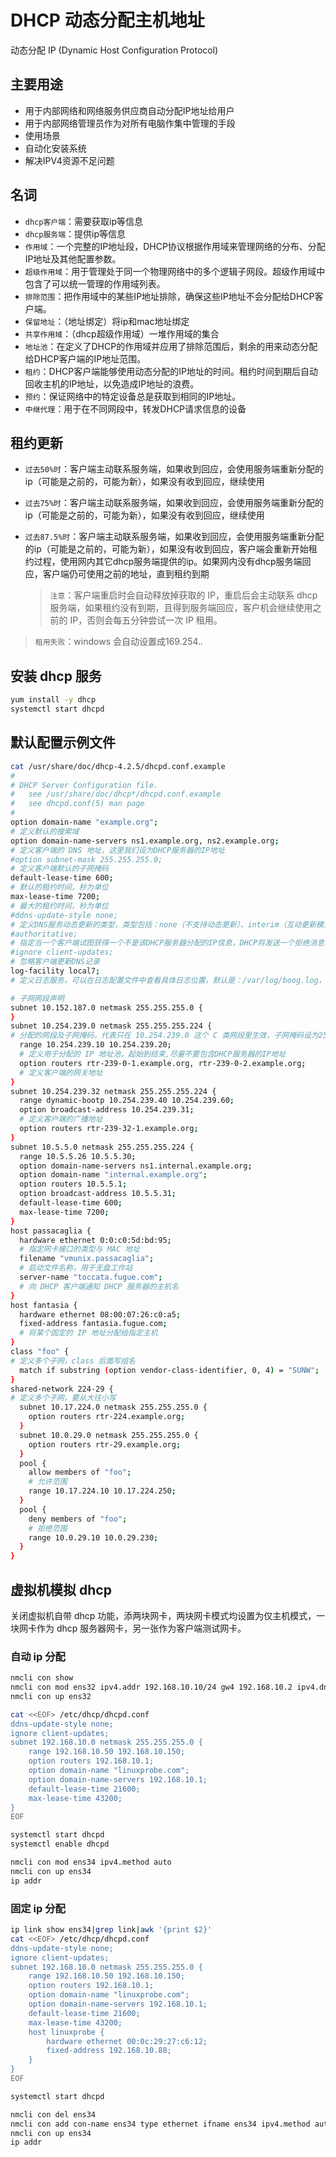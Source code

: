 <!--
 * @Author: jangrui
 * @Date: 2019-08-19 14:52:07
 * @LastEditors: jangrui
 * @LastEditTime: 2019-08-26 22:17:14
 * @Description: DHCP 动态分配主机地址
 -->

# DHCP 动态分配主机地址

动态分配 IP (Dynamic Host Configuration Protocol)

## 主要用途

- 用于内部网络和网络服务供应商自动分配IP地址给用户
- 用于内部网络管理员作为对所有电脑作集中管理的手段
- 使用场景
- 自动化安装系统
- 解决IPV4资源不足问题

## 名词

- `dhcp客户端`：需要获取ip等信息
- `dhcp服务端`：提供ip等信息
- `作用域`：一个完整的IP地址段，DHCP协议根据作用域来管理网络的分布、分配IP地址及其他配置参数。
- `超级作用域`：用于管理处于同一个物理网络中的多个逻辑子网段。超级作用域中包含了可以统一管理的作用域列表。
- `排除范围`：把作用域中的某些IP地址排除，确保这些IP地址不会分配给DHCP客户端。
- `保留地址`：（地址绑定）将ip和mac地址绑定
- `共享作用域`：（dhcp超级作用域）一堆作用域的集合
- `地址池`：在定义了DHCP的作用域并应用了排除范围后，剩余的用来动态分配给DHCP客户端的IP地址范围。
- `租约`：DHCP客户端能够使用动态分配的IP地址的时间。租约时间到期后自动回收主机的IP地址，以免造成IP地址的浪费。
- `预约`：保证网络中的特定设备总是获取到相同的IP地址。
- `中继代理`：用于在不同网段中，转发DHCP请求信息的设备

## 租约更新

- `过去50%时`：客户端主动联系服务端，如果收到回应，会使用服务端重新分配的ip（可能是之前的，可能为新），如果没有收到回应，继续使用
- `过去75%时`：客户端主动联系服务端，如果收到回应，会使用服务端重新分配的ip（可能是之前的，可能为新），如果没有收到回应，继续使用
- `过去87.5%时`：客户端主动联系服务端，如果收到回应，会使用服务端重新分配的ip（可能是之前的，可能为新），如果没有收到回应，客户端会重新开始租约过程，使用网内其它dhcp服务端提供的ip。如果网内没有dhcp服务端回应，客户端仍可使用之前的地址，直到租约到期
  
    > `注意`：客户端重启时会自动释放掉获取的 IP，重启后会主动联系 dhcp 服务端，如果租约没有到期，且得到服务端回应，客户机会继续使用之前的 IP，否则会每五分钟尝试一次 IP 租用。

> `租用失败`：windows 会自动设置成169.254.*.*

## 安装 dhcp 服务

```bash
yum install -y dhcp
systemctl start dhcpd
```

## 默认配置示例文件

```bash
cat /usr/share/doc/dhcp-4.2.5/dhcpd.conf.example
#
# DHCP Server Configuration file.
#   see /usr/share/doc/dhcp*/dhcpd.conf.example
#   see dhcpd.conf(5) man page
#
option domain-name "example.org";
# 定义默认的搜索域
option domain-name-servers ns1.example.org, ns2.example.org;
# 定义客户端的 DNS 地址，这里我们设为DHCP服务器的IP地址
#option subnet-mask 255.255.255.0;
# 定义客户端默认的子网掩码
default-lease-time 600;
# 默认的租约时间，秒为单位
max-lease-time 7200;
# 最大的租约时间，秒为单位
#ddns-update-style none;
# 定义DNS服务动态更新的类型，类型包括：none（不支持动态更新）、interim（互动更新模式）与 ad-hoc（特殊更新模式）
#authoritative;
# 指定当一个客户端试图获得一个不是该DHCP服务器分配的IP信息，DHCP将发送一个拒绝消息，而不会等待请求超时。当请求被拒绝，客户端会重新向当前DHCP发送IP请求获得新地址。
#ignore client-updates;
# 忽略客户端更新DNS记录
log-facility local7;
# 定义日志服务，可以在日志配置文件中查看具体日志位置，默认是：/var/log/boog.log，但是在/var/log/messages里面也会记录dhcp日志

# 子网网段声明
subnet 10.152.187.0 netmask 255.255.255.0 {
}
subnet 10.254.239.0 netmask 255.255.255.224 {
# 分配的网段及子网掩码，代表只在 10.254.239.0 这个 C 类网段里生效，子网掩码设为255.255.255.0
  range 10.254.239.10 10.254.239.20;
  # 定义用于分配的 IP 地址池，起始到结束,尽量不要包含DHCP服务器的IP地址
  option routers rtr-239-0-1.example.org, rtr-239-0-2.example.org;
  # 定义客户端的网关地址
}
subnet 10.254.239.32 netmask 255.255.255.224 {
  range dynamic-bootp 10.254.239.40 10.254.239.60;
  option broadcast-address 10.254.239.31;
  # 定义客户端的广播地址
  option routers rtr-239-32-1.example.org;
}
subnet 10.5.5.0 netmask 255.255.255.224 {
  range 10.5.5.26 10.5.5.30;
  option domain-name-servers ns1.internal.example.org;
  option domain-name "internal.example.org";
  option routers 10.5.5.1;
  option broadcast-address 10.5.5.31;
  default-lease-time 600;
  max-lease-time 7200;
}
host passacaglia {
  hardware ethernet 0:0:c0:5d:bd:95;
  # 指定网卡接口的类型与 MAC 地址
  filename "vmunix.passacaglia";
  # 启动文件名称，用于无盘工作站
  server-name "toccata.fugue.com";
  # 向 DHCP 客户端通知 DHCP 服务器的主机名
}
host fantasia {
  hardware ethernet 08:00:07:26:c0:a5;
  fixed-address fantasia.fugue.com;
  # 将某个固定的 IP 地址分配给指定主机
}
class "foo" {
# 定义多个子网，class 后面写组名
  match if substring (option vendor-class-identifier, 0, 4) = "SUNW";
}
shared-network 224-29 {
# 定义多个子网，要从大往小写
  subnet 10.17.224.0 netmask 255.255.255.0 {
    option routers rtr-224.example.org;
  }
  subnet 10.0.29.0 netmask 255.255.255.0 {
    option routers rtr-29.example.org;
  }
  pool {
    allow members of "foo";
    # 允许范围
    range 10.17.224.10 10.17.224.250;
  }
  pool {
    deny members of "foo";
    # 拒绝范围
    range 10.0.29.10 10.0.29.230;
  }
}
```

## 虚拟机模拟 dhcp

关闭虚拟机自带 dhcp 功能，添两块网卡，两块网卡模式均设置为仅主机模式，一块网卡作为 dhcp 服务器网卡，另一张作为客户端测试网卡。

### 自动 ip 分配

```bash
nmcli con show
nmcli con mod ens32 ipv4.addr 192.168.10.10/24 gw4 192.168.10.2 ipv4.dns 192.168.10.2
nmcli con up ens32

cat <<EOF> /etc/dhcp/dhcpd.conf
ddns-update-style none;
ignore client-updates;
subnet 192.168.10.0 netmask 255.255.255.0 {
    range 192.168.10.50 192.168.10.150;
    option routers 192.168.10.1;
    option domain-name "linuxprobe.com";
    option domain-name-servers 192.168.10.1;
    default-lease-time 21600;
    max-lease-time 43200;
}
EOF

systemctl start dhcpd
systemctl enable dhcpd

nmcli con mod ens34 ipv4.method auto
nmcli con up ens34
ip addr
```

### 固定 ip 分配

```bash
ip link show ens34|grep link|awk '{print $2}'
cat <<EOF> /etc/dhcp/dhcpd.conf 
ddns-update-style none;
ignore client-updates;
subnet 192.168.10.0 netmask 255.255.255.0 {
    range 192.168.10.50 192.168.10.150;
    option routers 192.168.10.1;
    option domain-name "linuxprobe.com";
    option domain-name-servers 192.168.10.1;
    default-lease-time 21600;
    max-lease-time 43200;
    host linuxprobe {
        hardware ethernet 00:0c:29:27:c6:12;
        fixed-address 192.168.10.88;
    }
}
EOF

systemctl start dhcpd

nmcli con del ens34
nmcli con add con-name ens34 type ethernet ifname ens34 ipv4.method auto
nmcli con up ens34
ip addr
```
